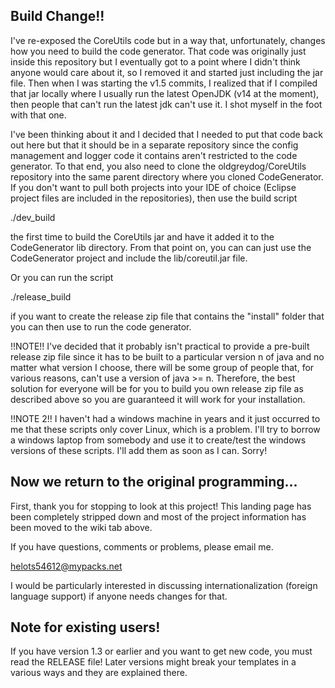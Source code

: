 ## Build Change!!

I've re-exposed the CoreUtils code but in a way that, unfortunately, changes how you need to build the code generator.  That code was originally just inside this repository but I eventually got to a point where I didn't think anyone would care about it, so I removed it and started just including the jar file.  Then when I was starting the v1.5 commits, I realized that if I compiled that jar locally where I usually run the latest OpenJDK (v14 at the moment), then people that can't run the latest jdk can't use it.  I shot myself in the foot with that one.

I've been thinking about it and I decided that I needed to put that code back out here but that it should be in a separate repository since the config management and logger code it contains aren't restricted to the code generator.  To that end, you also need to clone the oldgreydog/CoreUtils repository into the same parent directory where you cloned CodeGenerator. If you don't want to pull both projects into your IDE of choice (Eclipse project files are included in the repositories), then use the build script

./dev_build

the first time to build the CoreUtils jar and have it added it to the CodeGenerator lib directory.  From that point on, you can can just use the CodeGenerator project and include the lib/coreutil.jar file.

Or you can run the script

./release_build 

if you want to create the release zip file that contains the "install" folder that you can then use to run the code generator.

!!NOTE!! I've decided that it probably isn't practical to provide a pre-built release zip file since it has to be built to a particular version n of java and no matter what version I choose, there will be some group of people that, for various reasons, can't use a version of java >= n.  Therefore, the best solution for everyone will be for you to build you own release zip file as described above so you are guaranteed it will work for your installation.

!!NOTE 2!!  I haven't had a windows machine in years and it just occurred to me that these scripts only cover Linux, which is a problem.  I'll try to borrow a windows laptop from somebody and use it to create/test the windows versions of these scripts.  I'll add them as soon as I can.  Sorry!


## Now we return to the original programming...

First, thank you for stopping to look at this project!  This landing page has been completely stripped down and most of the project information has been moved to the wiki tab above.

If you have questions, comments or problems, please email me.

helots54612@mypacks.net

I would be particularly interested in discussing internationalization (foreign language support) if anyone needs changes for that.


## Note for existing users!

If you have version 1.3 or earlier and you want to get new code, you must read the RELEASE file!  Later versions might break your templates in a various ways and they are explained there.


